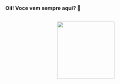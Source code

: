 ### Oii! Voce vem sempre aqui? 👋
<br>
<div align="center">
  <a href="https://github.com/MarcosBnu">
  <img height="180em" src="https://github-readme-stats.vercel.app/api/top-langs/?username=MarcosBnu&layout=compact&langs_count=7&theme="/>
</div>
